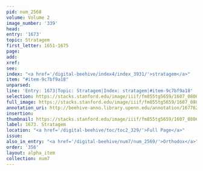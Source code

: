 ```yaml
---
pid: num_2568
volume: Volume 2
image_number: '339'
head:
entry: '1673'
topic: Stratagem
first_letter: 1651-1675
page:
add:
xref:
see:
index: "<a href='/digital-beehive/index4/index_3931/'>stratagem</a>"
item: "#item-9c7bf9a18"
unparsed:
line: 'Entry: 1673|Topic: Stratagem|Index: stratagem|#item-9c7bf9a18'
selection: https://stacks.stanford.edu/image/iiif/fm855tg5659/1607_0806/370,1993,2867,416/full/0/default.jpg
full_image: https://stacks.stanford.edu/image/iiif/fm855tg5659/1607_0806/full/full/0/default.jpg
annotation_uri: http://beehive-anno.library.upenn.edu/annotation/1677620070718
insertion:
thumbnail: https://stacks.stanford.edu/image/iiif/fm855tg5659/1607_0806/370,1993,600,180/250,/0/default.jpg
label: 1673. Stratagem
location: "<a href='/digital-beehive/toc/toc2_329/'>Full Page</a>"
issue:
also_in_entry: "<a href='/digital-beehive/num7/num_2569/'>Orthodox</a>"
order: '356'
layout: alpha_item
collection: num7
---
```

